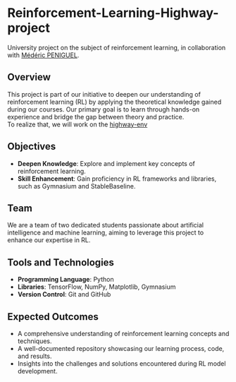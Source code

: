 # Reinforcement-Learning-Highway-project
University project on the subject of reinforcement learning, in collaboration with [Médéric PENIGUEL](https://github.com/MedericP9).

## Overview
This project is part of our initiative to deepen our understanding of reinforcement learning (RL) by applying the theoretical knowledge gained during our courses. Our primary goal is to learn through hands-on experience and bridge the gap between theory and practice.\
To realize that, we will work on the [highway-env](https://github.com/Farama-Foundation/HighwayEnv/tree/master)

## Objectives
- **Deepen Knowledge**: Explore and implement key concepts of reinforcement learning.
- **Skill Enhancement**: Gain proficiency in RL frameworks and libraries, such as Gymnasium and StableBaseline.

## Team
We are a team of two dedicated students passionate about artificial intelligence and machine learning, aiming to leverage this project to enhance our expertise in RL.

## Tools and Technologies
- **Programming Language**: Python
- **Libraries**: TensorFlow, NumPy, Matplotlib, Gymnasium
- **Version Control**: Git and GitHub

## Expected Outcomes
- A comprehensive understanding of reinforcement learning concepts and techniques.
- A well-documented repository showcasing our learning process, code, and results.
- Insights into the challenges and solutions encountered during RL model development.

